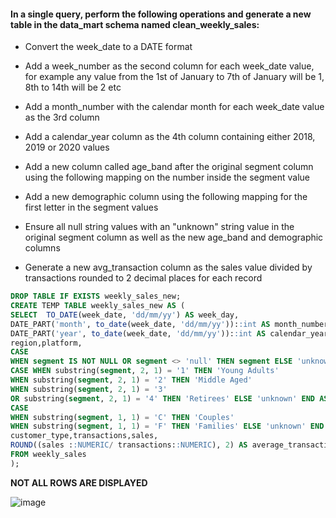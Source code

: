 #### In a single query, perform the following operations and generate a new table in the data_mart schema named clean_weekly_sales:

- Convert the week_date to a DATE format

- Add a week_number as the second column for each week_date value, for example any value from the 1st of January to 7th of January will be 1, 8th to 14th will be 2 etc

- Add a month_number with the calendar month for each week_date value as the 3rd column

- Add a calendar_year column as the 4th column containing either 2018, 2019 or 2020 values

- Add a new column called age_band after the original segment column using the following mapping on the number inside the segment value

- Add a new demographic column using the following mapping for the first letter in the segment values

- Ensure all null string values with an "unknown" string value in the original segment column as well as the new age_band and demographic columns

- Generate a new avg_transaction column as the sales value divided by transactions rounded to 2 decimal places for each record

```sql
DROP TABLE IF EXISTS weekly_sales_new;
CREATE TEMP TABLE weekly_sales_new AS (
SELECT 	TO_DATE(week_date, 'dd/mm/yy') AS week_day,	
DATE_PART('month', to_date(week_date, 'dd/mm/yy'))::int AS month_number,
DATE_PART('year', to_date(week_date, 'dd/mm/yy'))::int AS calendar_year,
region,platform,
CASE
WHEN segment IS NOT NULL OR segment <> 'null' THEN segment ELSE 'unknown' END AS segment,
CASE WHEN substring(segment, 2, 1) = '1' THEN 'Young Adults'
WHEN substring(segment, 2, 1) = '2' THEN 'Middle Aged'
WHEN substring(segment, 2, 1) = '3'
OR substring(segment, 2, 1) = '4' THEN 'Retirees' ELSE 'unknown' END AS age_band,
CASE
WHEN substring(segment, 1, 1) = 'C' THEN 'Couples'
WHEN substring(segment, 1, 1) = 'F' THEN 'Families' ELSE 'unknown' END AS demographics,
customer_type,transactions,sales,
ROUND((sales ::NUMERIC/ transactions::NUMERIC), 2) AS average_transactions
FROM weekly_sales
);
```
**NOT ALL ROWS ARE DISPLAYED**

![image](https://github.com/shivin316/8__Week_SQL_Challenge/assets/122541994/a7f38f52-4172-48d0-a11a-56b0b1c68271)
